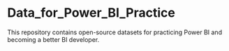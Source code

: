 # Data_for_Power_BI_Practice

This repository contains open-source datasets for practicing Power BI and becoming a better BI developer.
